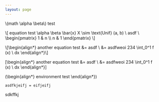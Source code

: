 ```yaml
---
layout: page
---
```


<script src="https://polyfill.io/v3/polyfill.min.js?features=es6"></script>
<script id="MathJax-script" async src="https://cdn.jsdelivr.net/npm/mathjax@3/es5/tex-chtml.js"></script>

\\(math \alpha \beta\\) test

\\[
equation test \alpha \beta \bar{x} X \sim \text{Unif} (a, b)
\\ asdf
\\ \begin{pmatrix}
1 & n
\\\\ n & 1
\end{pmatrix}
\\]

\\[\begin{align*}
another equation test &= asdf
\\ &= asdfweoi 234 \int_0^1 f (x) \ dx
\end{align*}\\]

\[\begin{align*}
another equation test &= asdf
\\ &= asdfweoi 234 \int_0^1 f (x) \ dx
\end{align*}\]

\(\begin{align*}
environment test
\end{align*}\)

```
asdfkjeifj = eifjeifj
```

sdkffkj

